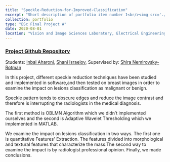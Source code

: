 ```yaml
---
title: "Speckle-Reduction-for-Improved-Classification"
excerpt: "Short description of portfolio item number 1<br/><img src='./../images/Speckle_Pic_1.png'>"
collection: portfolio
type: "BSc Final Project A"
date: 2020-08-01
location: "Vision and Image Sciences Laboratory, Electrical Engineering department, Technion"
---
```


### [Project Github Repository](https://github.com/shani1610/Speckle-Reduction-for-Improved-Classification)

Students: [Inbal Aharoni](mailto:AHARONINBAL@gmail.com),  [Shani Israelov](mailto:shani1610@gmail.com), Supervised by: [Shira Nemirovsky-Rotman](mailto:nshira@campus.technion.ac.il)

In this project, different speckle reduction techniques have been studied and implemented in software,and then tested on breast images in order to examine the impact on lesions classification as malignant or benign.

Speckle pattern tends to obscure edges and reduce the image contrast and therefore is interrupting the radiologists in the medical diagnosis.

The first method is OBLMN Algorithm which we didn’t implemented ourselves
and the second is Adaptive Wavelet Thresholding which we implemented in MATLAB. 

We examine the impact on lesions classification in two ways. 
The first one is quantitative Features' Extraction. The features divided into morphological and textural features that characterize the mass.The second way to examine the impact is by radiologist professional opinion. Finally, we made conclusions. 
